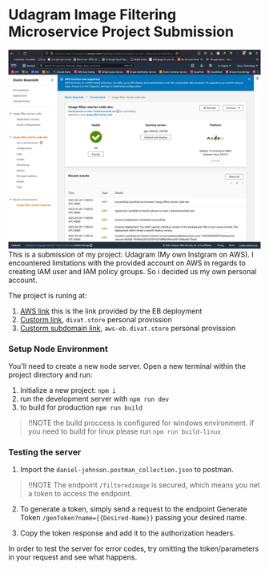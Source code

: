 # Udagram Image Filtering Microservice Project Submission
![eb-deployed](./deployment_screenshot/eb-deployed.jpg)
This is a submission of my project: Udagram (My own Instgram on AWS). 
I encountered limitations with the provided account on AWS in regards to creating IAM user and IAM policy groups. So i decided us my own personal account.

The project is runing at:
1. [AWS link](http://daniel-johnson.us-east-1.elasticbeanstalk.com/) this is the link provided by the EB deployment
2. [Custorm link](http://divat.store/), ``divat.store`` personal provission
3. [Custorm subdomain link](http://aws-eb.divat.store/), ``aws-eb.divat.store`` personal provission

### Setup Node Environment

You'll need to create a new node server. Open a new terminal within the project directory and run:

1. Initialize a new project: `npm i`
2. run the development server with `npm run dev`
3. to build for production  `npm run build`
> !!NOTE the build proccess is configured for windows environment. if you need to build for linux please run `npm run build-linux`

### Testing the server

1. Import the `daniel-johnson.postman_collection.json` to postman. 
> !!NOTE The endpoint `/filteredimage` is secured, which means you net a token to access the endpoint.

2. To generate a token, simply send a request to the endpoint Generate Token `/genToken?name={{Desired-Name}}` passing your desired name.

3. Copy the token response and add it to the authorization headers.

In order to test the server for error codes, try omitting the token/parameters in your request and see what happens.
